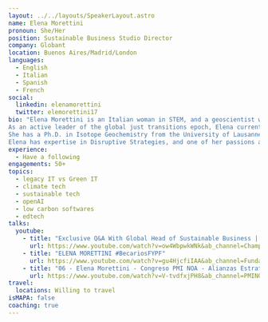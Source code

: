 ```yaml
---
layout: ../../layouts/SpeakerLayout.astro
name: Elena Morettini
pronoun: She/Her
position: Sustainable Business Studio Director
company: Globant 
location: Buenos Aires/Madrid/London
languages:
  - English
  - Italian
  - Spanish
  - French
social:
  linkedin: elenamorettini
  twitter: elemorettini17
bio: "Elena Morettini is an Italian woman in STEM, and a geoscientist with a long track record in R&D within the energy and energy transitions industry. 
As an active leader of the global just transitions epoch, Elena currently occupies the position of Global Head of Sustainable Business at Globant. 
She has a Ph.D. in Isotope Geochemistry from the University of Lausanne. She has been Vice Chair for the Energy Environment partnership programs for the European Union, where she has contributed to the shaping of the European scientific area, especially in the low-carbon economy perspective. 
Elena has expertise in Disruptive Strategies, and one of her passions also materialized through specialization programs at Harvard University."
experience:
  - Have a following
engagements: 50+
topics:
  - legacy IT vs Green IT
  - climate tech
  - sustainable tech
  - openAI
  - low carbon softwares
  - edtech
talks:
  youtube:
    - title: "Exclusive Q&A With Global Head of Sustainable Business | Elena Morettini on ESG & Renewable Energy"
      url: https://www.youtube.com/watch?v=ow4WbpwkWNk&ab_channel=ChampionsSpeakers
    - title: "ELENA MORETTINI #BecariosFYPF"
      url: https://www.youtube.com/watch?v=gu4HjcfiIAA&ab_channel=Fundaci%C3%B3nYPF
    - title: "06 - Elena Morettini - Congreso PMI NOA - Alianzas Estratégicas"
      url: https://www.youtube.com/watch?v=V-tvdfxjPH8&ab_channel=PMINOA 
travel:
  locations: Willing to travel
isMAPA: false
coaching: true
---
```

